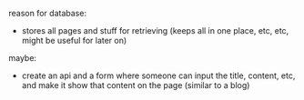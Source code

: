 reason for database:
- stores all pages and stuff for retrieving (keeps all in one place, etc, etc, might be useful for later on)

maybe:
- create an api and a form where someone can input the title, content, etc, and make it show that content on the page (similar to a blog)